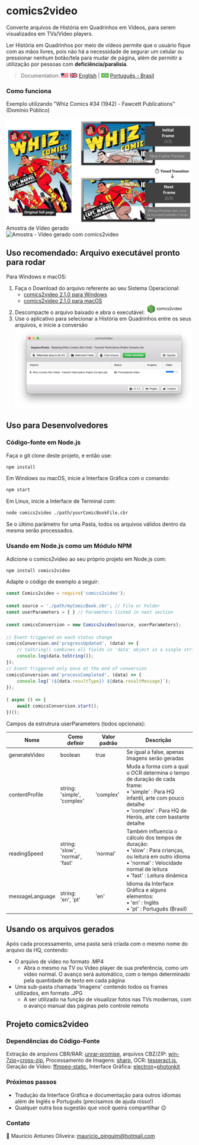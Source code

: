 # comics2video
Converte arquivos de História em Quadrinhos em Vídeos, para serem visualizados em TVs/Video players.

Ler História em Quadrinhos por meio de vídeos permite que o usuário fique com as mãos livres, pois não há a necessidade de segurar um celular ou pressionar nenhum botão/tela para mudar de página, além de permitir a utilização por pessoas com **deficiência/paralisia**.

> Documentation: ![USA Flag](./docs/images/flag_united_states.png) ![United Kingdom Flag](./docs/images/flag_united_kingdom.png) [English](https://github.com/MauricioPinguim/comics2video#readme) | ![Brazil Flag](./docs/images/flag_brazil.png) [Português - Brasil](https://github.com/MauricioPinguim/comics2video/blob/master/README.pt.md)

### Como funciona
Exemplo utilizando "Whiz Comics #34 (1942) - Fawcett Publications" (Domínio Público)

![Como comics2video funciona](./docs/images/comics2video.jpg)
Amostra de Vídeo gerado<br/>
![Amostra - Vídeo gerado com comics2video](./docs/images/comics2video.gif)

## Uso recomendado: Arquivo executável pronto para rodar
Para Windows e macOS:
1. Faça o Download do arquivo referente ao seu Sistema Operacional:
	- [comics2video 2.1.0 para Windows](https://github.com/MauricioPinguim/comics2video/releases/latest/download/comics2video_windows_latest.zip)
	- [comics2video 2.1.0 para macOS](https://github.com/MauricioPinguim/comics2video/releases/latest/download/comics2video_macOS_latest.zip)
2. Descompacte o arquivo baixado e abra o executável: ![executável do comics2video](./docs/images/comics2video_executable_small.png)
3. Use o aplicativo para selecionar a História em Quadrinhos entre os seus arquivos, e inicie a conversão
![tela principal do comics2video](./docs/images/comics2video_2-1-0_pt.png)

## Uso para Desenvolvedores

### Código-fonte em Node.js
Faça o git clone deste projeto, e então use:

```sh
npm install
```

Em Windows ou macOS, inicie a Interface Gráfica com o comando:

```sh
npm start
```

Em Linux, inicie a Interface de Terminal com:

```sh
node comics2video ./path/yourComicBookFile.cbr
```

Se o último parâmetro for uma Pasta, todos os arquivos válidos dentro da mesma serão processados.

### Usando em Node.js como um Módulo NPM
Adicione o comics2video ao seu próprio projeto em Node.js com:
```sh
npm install comics2video
```
Adapte o código de exemplo a seguir:
```javascript
const Comics2video = require('comics2video');

const source = './path/myComicBook.cbr'; // File or Folder
const userParameters = { } // Parameters listed in next section

const comicsConversion = new Comics2video(source, userParameters);

// Event triggered on each status change
comicsConversion.on('progressUpdated', (data) => {
	// toString() combines all fields in 'data' object in a single string
	console.log(data.toString());
});
// Event triggered only once at the end of conversion
comicsConversion.on('processCompleted', (data) => {
	console.log(`(${data.resultType}) ${data.resultMessage}`);
});

( async () => {
	await comicsConversion.start();
})();
```

Campos da estrutrura userParameters (todos opcionais):

| Nome | Como definir | Valor padrão | Descrição |
| --- | --- | --- | --- |
| generateVideo | boolean | true | Se igual a false, apenas Imagens serão geradas |
| contentProfile | string:<br/>'simple', 'complex' | 'complex' | Muda a forma com a qual o OCR determina o tempo de duração de cada frame:<br/>• 'simple' : Para HQ infantil, arte com pouco detalhe<br />• 'complex' : Para HQ de Heróis, arte com bastante detalhe |
| readingSpeed | string:<br/> 'slow', 'normal', 'fast' | 'normal' | Também influencia o cálculo dos tempos de duração:<br/>• 'slow' : Para crianças, ou leitura em outro idioma<br />• 'normal' : Velocidade normal de leitura<br />• 'fast' : Leitura dinâmica |
| messageLanguage | string:<br/> 'en', 'pt' | 'en' | Idioma da Interface Gráfica e alguns elementos:<br />• 'en' : Inglês<br />• 'pt' : Português (Brasil) |

## Usando os arquivos gerados
Após cada processamento, uma pasta será criada com o mesmo nome do arquivo da HQ, contendo:
- O arquivo de vídeo no formato .MP4
	- Abra o mesmo na TV ou Video player de sua preferência, como um vídeo normal. O avanço será automático, com o tempo determinado pela quantidade de texto em cada página
- Uma sub-pasta chamada 'Imagens' contendo todos os frames utilizados, em formato .JPG
	- A ser utilizado na função de visualizar fotos nas TVs modernas, com o avanço manual das páginas pelo controle remoto

## Projeto comics2video

### Dependências do Código-Fonte
Extração de arquivos CBR/RAR: [unrar-promise](https://www.npmjs.com/package/unrar-promise), arquivos CBZ/ZIP: [win-7zip](https://www.npmjs.com/package/win-7zip)+[cross-zip](https://www.npmjs.com/package/cross-unzip), Processamento de Imagens: [sharp](https://www.npmjs.com/package/sharp), OCR: [tesseract.js](https://www.npmjs.com/package/tesseract.js), Geração de Vídeo: [ffmpeg-static](https://www.npmjs.com/package/ffmpeg-static), Interface Gráfica: [electron](https://www.npmjs.com/package/electron)+[photonkit](https://www.npmjs.com/package/photonkit)

### Próximos passos
- Tradução da Interface Gráfica e documentação para outros idiomas além de Inglês e Português (precisamos de ajuda nisso!)
- Qualquer outra boa sugestão que você queira compartilhar :wink:

### Contato
:penguin: Maurício Antunes Oliveira: [mauricio_pinguim@hotmail.com](mailto:mauricio_pinguim@hotmail.com?subject=comics2video)